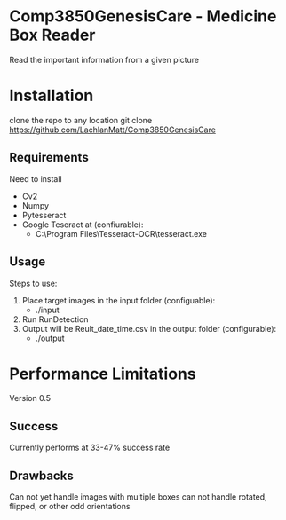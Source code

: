 # Comp3850GenesisCare - Medicine Box Reader
Read the important information from a given picture

# Installation
clone the repo to any location
git clone https://github.com/LachlanMatt/Comp3850GenesisCare

## Requirements
Need to install 
* Cv2 
* Numpy 
* Pytesseract
* Google Teseract at (confiurable):
    * C:\Program Files\Tesseract-OCR\tesseract.exe

## Usage
Steps to use:
1. Place target images in the input folder (configuable):
    * ./input
2. Run RunDetection 
3. Output will be Reult_date_time.csv in the output folder (configurable):
    * ./output

# Performance Limitations
Version 0.5

## Success
Currently performs at 33-47% success rate

## Drawbacks
Can not yet handle images with multiple boxes
can not handle rotated, flipped, or other odd orientations